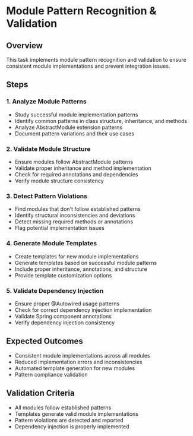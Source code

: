 # Module Pattern Recognition & Validation

## Overview

This task implements module pattern recognition and validation to ensure consistent module implementations and prevent integration issues.

## Steps

### 1. Analyze Module Patterns

- Study successful module implementation patterns
- Identify common patterns in class structure, inheritance, and methods
- Analyze AbstractModule extension patterns
- Document pattern variations and their use cases

### 2. Validate Module Structure

- Ensure modules follow AbstractModule patterns
- Validate proper inheritance and method implementation
- Check for required annotations and dependencies
- Verify module structure consistency

### 3. Detect Pattern Violations

- Find modules that don't follow established patterns
- Identify structural inconsistencies and deviations
- Detect missing required methods or annotations
- Flag potential implementation issues

### 4. Generate Module Templates

- Create templates for new module implementations
- Generate templates based on successful module patterns
- Include proper inheritance, annotations, and structure
- Provide template customization options

### 5. Validate Dependency Injection

- Ensure proper @Autowired usage patterns
- Check for correct dependency injection implementation
- Validate Spring component annotations
- Verify dependency injection consistency

## Expected Outcomes

- Consistent module implementations across all modules
- Reduced implementation errors and inconsistencies
- Automated template generation for new modules
- Pattern compliance validation

## Validation Criteria

- All modules follow established patterns
- Templates generate valid module implementations
- Pattern violations are detected and reported
- Dependency injection is properly implemented
